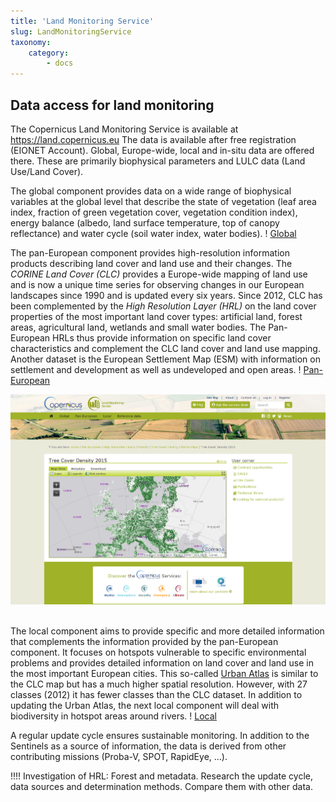 ```yaml
---
title: 'Land Monitoring Service'
slug: LandMonitoringService
taxonomy:
    category:
        - docs
---
```


## Data access for land monitoring

The Copernicus Land Monitoring Service is available at https://land.copernicus.eu The data is available after free registration (EIONET Account).
Global, Europe-wide, local and in-situ data are offered there. These are primarily biophysical parameters and LULC data (Land Use/Land Cover).

The global component provides data on a wide range of biophysical variables at the global level that describe the state of vegetation (leaf area index, fraction of green vegetation cover, vegetation condition index), energy balance (albedo, land surface temperature, top of canopy reflectance) and water cycle (soil water index, water bodies).
! [Global](https://land.copernicus.eu/global/)

The pan-European component provides high-resolution information products describing land cover and land use and their changes. The _CORINE Land Cover (CLC)_ provides a Europe-wide mapping of land use and is now a unique time series for observing changes in our European landscapes since 1990 and is updated every six years. Since 2012, CLC has been complemented by the _High Resolution Layer (HRL)_ on the land cover properties of the most important land cover types: artificial land, forest areas, agricultural land, wetlands and small water bodies. The Pan-European HRLs thus provide information on specific land cover characteristics and complement the CLC land cover and land use mapping. Another dataset is the European Settlement Map (ESM) with information on settlement and development as well as undeveloped and open areas.
! [Pan-European](https://land.copernicus.eu/pan-european)

![HRL-forest](HRL_Forest.png?classes=caption "Example of a HRL Forests product: Tree Cover Density 2015.")
<br><br>

The local component aims to provide specific and more detailed information that complements the information provided by the pan-European component. It focuses on hotspots vulnerable to specific environmental problems and provides detailed information on land cover and land use in the most important European cities. This so-called [Urban Atlas](https://land.copernicus.eu/local/urban-atlas) is similar to the CLC map but has a much higher spatial resolution. However, with 27 classes (2012) it has fewer classes than the CLC dataset.
In addition to updating the Urban Atlas, the next local component will deal with biodiversity in hotspot areas around rivers.
! [Local](https://land.copernicus.eu/local)

A regular update cycle ensures sustainable monitoring. In addition to the Sentinels as a source of information, the data is derived from other contributing missions (Proba-V, SPOT, RapidEye, ...).

!!!! Investigation of HRL: Forest and metadata. Research the update cycle, data sources and determination methods. Compare them with other data.
